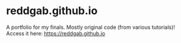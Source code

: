 # reddgab.github.io
A portfolio for my finals. Mostly original code (from various tutorials)! Access it here: https://reddgab.github.io